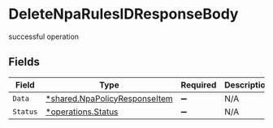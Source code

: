 # DeleteNpaRulesIDResponseBody

successful operation


## Fields

| Field                                                                                | Type                                                                                 | Required                                                                             | Description                                                                          |
| ------------------------------------------------------------------------------------ | ------------------------------------------------------------------------------------ | ------------------------------------------------------------------------------------ | ------------------------------------------------------------------------------------ |
| `Data`                                                                               | [*shared.NpaPolicyResponseItem](../../../pkg/models/shared/npapolicyresponseitem.md) | :heavy_minus_sign:                                                                   | N/A                                                                                  |
| `Status`                                                                             | [*operations.Status](../../../pkg/models/operations/status.md)                       | :heavy_minus_sign:                                                                   | N/A                                                                                  |